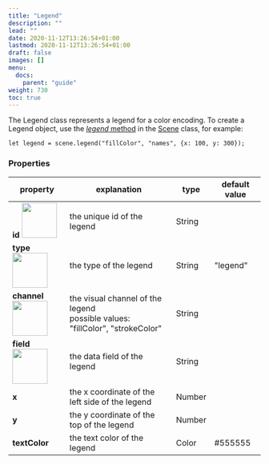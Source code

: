 ```yaml
---
title: "Legend"
description: ""
lead: ""
date: 2020-11-12T13:26:54+01:00
lastmod: 2020-11-12T13:26:54+01:00
draft: false
images: []
menu:
  docs:
    parent: "guide"
weight: 730
toc: true
---
```


The Legend class represents a legend for a color encoding. To create a Legend object, use the [_legend_ method](../../group/scene/#methods-create-guides) in the [Scene](../../group/scene/) class, for example:

    let legend = scene.legend("fillColor", "names", {x: 100, y: 300});

### Properties
| property |  explanation   | type | default value |
| --- | --- | --- | --- |
|**id** <img width="70px" src="../../readonly.png">| the unique id of the legend | String |  | 
|**type** <img width="70px" src="../../readonly.png"> | the type of the legend | String | "legend" | 
|**channel** <img width="70px" src="../../readonly.png">| the visual channel of the legend<br>possible values: "fillColor", "strokeColor" | String | | 
|**field** <img width="70px" src="../../readonly.png">| the data field of the legend | String | | 
|**x**| the x coordinate of the left side of the legend | Number | | 
|**y**| the y coordinate of the top of the legend | Number | | 
|**textColor**| the text color of the legend | Color | #555555 | 
